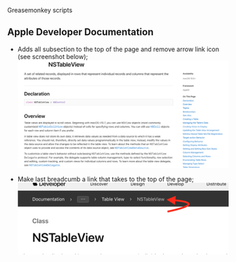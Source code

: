 Greasemonkey scripts

## Apple Developer Documentation

* Adds all subsection to the top of the page and remove arrow link icon (see screenshot below);
![Screenshot](apple-developer-documentation.png)

* Make last breadcumb a link that takes to the top of the page;
![Screenshot](apple-developer-breadcrumb.png)


